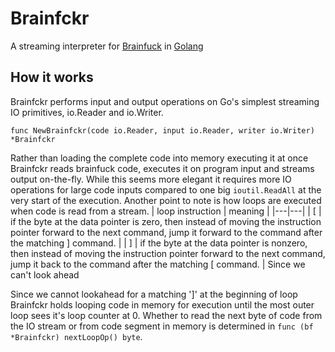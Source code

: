 # Brainfckr
A streaming interpreter for [Brainfuck](https://en.wikipedia.org/wiki/Brainfuck) in [Golang](https://github.com/golang/go/wiki/WhyGo)

## How it works
Brainfckr performs input and output operations on Go's simplest streaming IO primitives, io.Reader and io.Writer. 
```
func NewBrainfckr(code io.Reader, input io.Reader, writer io.Writer) *Brainfckr
```
Rather than loading the complete code into memory executing it at once Brainfckr reads brainfuck code, executes it on program input and streams output on-the-fly.
While this seems more elegant it requires more IO operations for large code inputs compared to one big ```ioutil.ReadAll``` at the very start of the execution.
Another point to note is how loops are executed when code is read from a stream. 
| loop instruction  | meaning   |
|---|---|
|		[	   | if the byte at the data pointer is zero, then instead of moving the instruction pointer forward to the next command, jump it forward to the command after the matching ] command.		   |
|		]	   | 	if the byte at the data pointer is nonzero, then instead of moving the instruction pointer forward to the next command, jump it back to the command after the matching [ command.		   |
Since we can't look ahead 

Since we cannot lookahead for a matching ']' at the beginning of loop Brainfckr holds looping code in memory for execution until the most outer loop sees it's loop counter at 0. Whether to read the next byte of code from the IO stream or from code segment in memory is determined in ```func (bf *Brainfckr) nextLoopOp() byte```.
